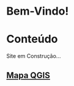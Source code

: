 # Bem-Vindo!


# Conteúdo
Site em Construção...

## [Mapa QGIS](mapa/qgis2web_2019_08_27-11_16_58_918139/index.html)


